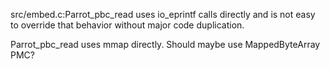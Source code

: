 src/embed.c:Parrot_pbc_read uses io_eprintf calls directly and is not easy
to override that behavior without major code duplication.

Parrot_pbc_read uses mmap directly. Should maybe use MappedByteArray PMC?
